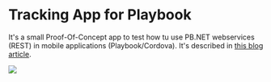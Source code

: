 Tracking App for Playbook
===================
It's a small Proof-Of-Concept app to test how tu use PB.NET webservices (REST) in mobile applications (Playbook/Cordova). It's described in [this blog article](http://www.devbar.de/index.php/2012/03/tracking-app-for-playbook-using-restful-powerbuilder-web-service).

![](http://www.devbar.de/wp-content/uploads/2012/03/Ripple_2012-03-07_22-35-521.png)
